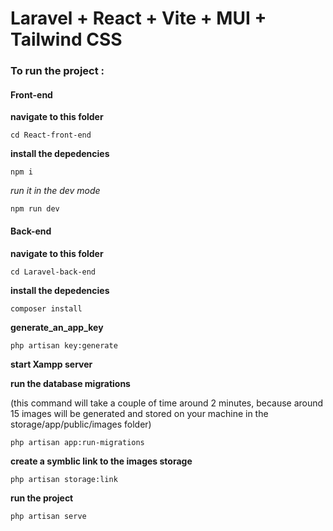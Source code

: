 # Laravel + React + Vite + MUI + Tailwind CSS

### To run the project :

#### Front-end

**navigate to this folder**

`cd React-front-end`

**install the depedencies**

`npm i`

_run it in the dev mode_

`npm run dev`

#### Back-end

**navigate to this folder**

`cd Laravel-back-end`

**install the depedencies**

`composer install`

**generate_an_app_key**

`php artisan key:generate`

**start Xampp server**

**run the database migrations**

(this command will take a couple of time around 2 minutes, because around 15 images will be generated and stored on your machine in the storage/app/public/images folder)

`php artisan app:run-migrations`

**create a symblic link to the images storage**

`php artisan storage:link`

**run the project**

`php artisan serve`
